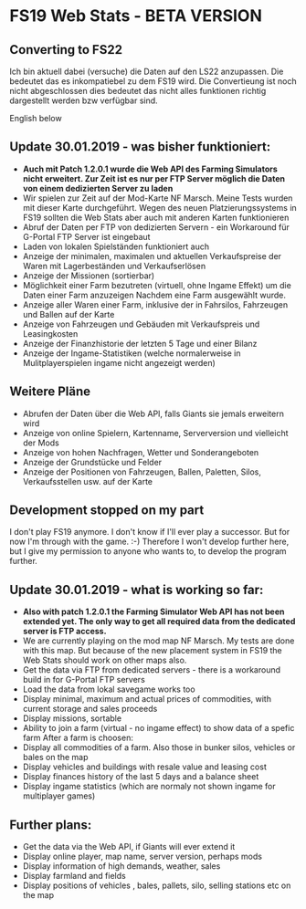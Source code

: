 # FS19 Web Stats - BETA VERSION

## Converting to FS22
Ich bin aktuell dabei (versuche) die Daten auf den LS22 anzupassen. Die bedeutet das es inkompatiebel zu dem FS19 wird.
Die Convertieung ist noch nicht abgeschlossen dies bedeutet das nicht alles funktionen richtig dargestellt werden bzw verfügbar sind.

English below

## Update 30.01.2019 - was bisher funktioniert:
- **Auch mit Patch 1.2.0.1 wurde die Web API des Farming Simulators nicht erweitert. Zur Zeit ist es nur per FTP Server möglich die Daten von einem dedizierten Server zu laden**
- Wir spielen zur Zeit auf der Mod-Karte NF Marsch. Meine Tests wurden mit dieser Karte durchgeführt. Wegen des neuen Platzierungssystems in FS19 sollten die Web Stats aber auch mit anderen Karten funktionieren
- Abruf der Daten per FTP von dedizierten Servern - ein Workaround für G-Portal FTP Server ist eingebaut
- Laden von lokalen Spielständen funktioniert auch
- Anzeige der minimalen, maximalen und aktuellen Verkaufspreise der Waren mit Lagerbeständen und Verkaufserlösen
- Anzeige der Missionen (sortierbar)
- Möglichkeit einer Farm bezutreten (virtuell, ohne Ingame Effekt) um die Daten einer Farm anzuzeigen
Nachdem eine Farm ausgewählt wurde.
- Anzeige aller Waren einer Farm, inklusive der in Fahrsilos, Fahrzeugen und Ballen auf der Karte
- Anzeige von Fahrzeugen und Gebäuden mit Verkaufspreis und Leasingkosten
- Anzeige der Finanzhistorie der letzten 5 Tage und einer Bilanz
- Anzeige der Ingame-Statistiken (welche normalerweise in Mulitplayerspielen ingame nicht angezeigt werden)

## Weitere Pläne
- Abrufen der Daten über die Web API, falls Giants sie jemals erweitern wird
- Anzeige von online Spielern, Kartenname, Serverversion und vielleicht der Mods
- Anzeige von hohen Nachfragen, Wetter und Sonderangeboten
- Anzeige der Grundstücke und Felder
- Anzeige der Positionen von Fahrzeugen, Ballen, Paletten, Silos, Verkaufsstellen usw. auf der Karte
   
## Development stopped on my part
I don't play FS19 anymore. I don't know if I'll ever play a successor. But for now I'm through with the game. :-) Therefore I won't develop further here, but I give my permission to anyone who wants to, to develop the program further.

## Update 30.01.2019 - what is working so far:
- **Also with patch 1.2.0.1 the Farming Simulator Web API has not been extended yet. The only way to get all required data from the dedicated server is FTP access.**
- We are currently playing on the mod map NF Marsch. My tests are done with this map. But because of the new placement system in FS19 the Web Stats should work on other maps also.
- Get the data via FTP from dedicated servers - there is a workaround build in for G-Portal FTP servers
- Load the data from lokal savegame works too
- Display minimal, maximum and actual prices of commodities, with current storage and sales proceeds
- Display missions, sortable
- Ability to join a farm (virtual - no ingame effect) to show data of a spefic farm
After a farm is choosen:
- Display all commodities of a farm. Also those in bunker silos, vehicles or bales on the map
- Display vehicles and buildings with resale value and leasing cost
- Display finances history of the last 5 days and a balance sheet
- Display ingame statistics (which are normaly not shown ingame for multiplayer games)

## Further plans:
- Get the data via the Web API, if Giants will ever extend it
- Display online player, map name, server version, perhaps mods
- Display information of high demands, weather, sales
- Display farmland and fields
- Display positions of vehicles , bales, pallets, silo, selling stations etc on the map

